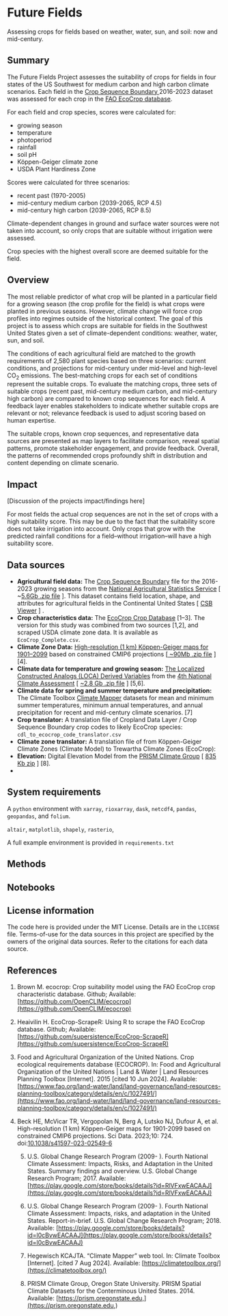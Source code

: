 # Future Fields

Assessing crops for fields based on weather, water, sun, and soil: now and mid-century.


## Summary

The Future Fields Project assesses the suitability of crops for fields in four states of the US Southwest for medium carbon and high carbon climate scenarios. Each field in the [ Crop Sequence Boundary ](https://www.nass.usda.gov/Research_and_Science/Crop-Sequence-Boundaries/) 2016-2023 dataset was assessed for each crop in the [FAO EcoCrop database](https://gaez.fao.org/pages/ecocrop).

For each field and crop species, scores were calculated for:



* growing season
* temperature
* photoperiod
* rainfall
* soil pH
* Köppen-Geiger climate zone
* USDA Plant Hardiness Zone

Scores were calculated for three scenarios:



* recent past (1970-2005)
* mid-century medium carbon (2039-2065, RCP 4.5)
* mid-century high carbon (2039-2065, RCP 8.5)

Climate-dependent changes in ground and surface water sources were not taken into account, so only crops that are suitable without irrigation were assessed.  

Crop species with the highest overall score are deemed suitable for the field.


## Overview

The most reliable predictor of what crop will be planted in a particular field for a growing season (the crop profile for the field) is what crops were planted in previous seasons.  However, climate change will force crop profiles into regimes outside of the historical context. The goal of this project is to assess which crops are suitable for fields in the Southwest United States given a set of climate-dependent conditions: weather, water, sun, and soil. 

The conditions of each agricultural field are matched to the growth requirements of 2,580 plant species based on three scenarios: current conditions, and projections for mid-century under mid-level and high-level CO<sub>2</sub> emissions.  The best-matching crops for each set of conditions represent the suitable crops. To evaluate the matching crops, three sets of suitable crops (recent past, mid-century medium carbon, and mid-century high carbon) are compared to known crop sequences for each field. A feedback layer enables stakeholders to indicate whether suitable crops are relevant or not; relevance feedback is used to adjust scoring based on human expertise.   

The suitable crops, known crop sequences, and representative data sources are presented as map layers to facilitate comparison, reveal spatial patterns, promote stakeholder engagement, and provide feedback.  Overall, the patterns of recommended crops profoundly shift in distribution and content depending on climate scenario.


## Impact

[Discussion of the projects impact/findings here]

For most fields the actual crop sequences are not in the set of crops with a high suitability score.  This may be due to the fact that the suitability score does not take irrigation into account.  Only crops that grow with the predicted rainfall conditions for a field–without irrigation–will have a high suitability score. 


## Data sources

* **Agricultural field data:** The [Crop Sequence Boundary](https://www.nass.usda.gov/Research_and_Science/Crop-Sequence-Boundaries/) file for the 2016-2023 growing seasons from the [National Agricultural Statistics Service](https://www.nass.usda.gov/i) [ ~[5.6Gb .zip file](https://www.nass.usda.gov/Research_and_Science/Crop-Sequence-Boundaries/datasets/NationalCSB_2016-2023_rev23.zip) ].  This dataset contains field location, shape, and attributes for agricultural fields in the Continental United States [ [CSB Viewer](https://www.nass.usda.gov/Research_and_Science/Crop-Sequence-Boundaries/Viewer/i) ] .
* **Crop characteristics data:** The [EcoCrop Crop Database](https://gaez.fao.org/pages/ecocrop) [1–3].  The version for this study was combined from two sources [1,2], and scraped USDA climate zone data. It is available as `EcoCrop_Complete.csv`.
* **Climate Zone Data:** [High-resolution (1 km) Köppen-Geiger maps for 1901–2099](https://figshare.com/articles/dataset/High-resolution_1_km_K_ppen-Geiger_maps_for_1901_2099_based_on_constrained_CMIP6_projections/21789074/1) based on constrained CMIP6 projections [[ ~90Mb .zip file](https://figshare.com/ndownloader/articles/21789074/versions/1) ] [4].
* **Climate data for temperature and growing season:** [The  Localized Constructed Analogs (LOCA) Derived Variables](https://atlas.globalchange.gov/pages/nca4archive) from the [4th National Climate Assessment](https://atlas.globalchange.gov/pages/nca4archive) [ [~2.8 Gb .zip file](https://downloads.globalchange.gov/scenarios/LOCA_data_all.tar.gz) ] [5,6].
* **Climate data for spring and summer temperature and precipitation:** The Climate Toolbox [Climate Mapper](https://climatetoolbox.org/tool/Climate-Mapper) datasets for mean and minimum summer temperatures, minimum annual temperatures, and annual precipitation for recent and mid-century climate scenarios. [7]
* **Crop translator:** A translation file of Cropland Data Layer / Crop Sequence Boundary crop codes to likely EcoCrop species: `cdl_to_ecocrop_code_translator.csv`
* **Climate zone translator:** A translation file of from Köppen-Geiger Climate Zones (Climate Model) to Trewartha Climate Zones (EcoCrop): 
* **Elevation:** Digital Elevation Model from the [PRISM Climate Group](https://prism.oregonstate.edu/downloads/) [ [835 Kb zip](https://prism.oregonstate.edu/downloads/data/PRISM_us_dem_4km_bil.zip) ] [8].
* 


## System requirements

A `python` environment with `xarray`, `rioxarray`, `dask`, `netcdf4`, `pandas`, `geopandas`, and `folium`. 

`altair`, `matplotlib`, `shapely`, `rasterio`, 

A full example environment is provided in `requirements.txt`


## Methods


## Notebooks


## License information

The code here is provided under the MIT License. Details are in the `LICENSE` file. Terms-of-use for the data sources in this project are specified by the owners of the original data sources.  Refer to  the citations for each data source. 


## References

1. Brown M. ecocrop: Crop suitability model using the FAO EcoCrop crop characteristic database. Github; Available: [https://github.com/OpenCLIM/ecocrop](https://github.com/OpenCLIM/ecocrop)
2. Heaivilin H. EcoCrop-ScrapeR: Using R to scrape the FAO EcoCrop database. Github; Available: [https://github.com/supersistence/EcoCrop-ScrapeR](https://github.com/supersistence/EcoCrop-ScrapeR)
3. Food and Agricultural Organization of the United Nations. Crop ecological requirements database (ECOCROP). In: Food and Agricultural Organization of the United Nations | Land & Water | Land Resources Planning Toolbox [Internet]. 2015 [cited 10 Jun 2024]. Available: [https://www.fao.org/land-water/land/land-governance/land-resources-planning-toolbox/category/details/en/c/1027491/](https://www.fao.org/land-water/land/land-governance/land-resources-planning-toolbox/category/details/en/c/1027491/)
4. Beck HE, McVicar TR, Vergopolan N, Berg A, Lutsko NJ, Dufour A, et al. High-resolution (1 km) Köppen-Geiger maps for 1901-2099 based on constrained CMIP6 projections. Sci Data. 2023;10: 724. doi:[10.1038/s41597-023-02549-6](http://dx.doi.org/10.1038/s41597-023-02549-6)


    5. 	U.S. Global Change Research Program (2009- ). Fourth National Climate Assessment: Impacts, Risks, and Adaptation in the United States. Summary findings and overview. U.S. Global Change Research Program; 2017. Available: [https://play.google.com/store/books/details?id=RlVFxwEACAAJ](https://play.google.com/store/books/details?id=RlVFxwEACAAJ)


    6. 	U.S. Global Change Research Program (2009- ). Fourth National Climate Assessment: Impacts, risks, and adaptation in the United States. Report-in-brief. U.S. Global Change Research Program; 2018. Available: [https://play.google.com/store/books/details?id=l0cBvwEACAAJ](https://play.google.com/store/books/details?id=l0cBvwEACAAJ)


    7. 	Hegewisch KCAJTA. “Climate Mapper” web tool. In: Climate Toolbox [Internet]. [cited 7 Aug 2024]. Available: [https://climatetoolbox.org/](https://climatetoolbox.org/)


    8. 	PRISM Climate Group, Oregon State University. PRISM Spatial Climate Datasets for the Conterminous United States. 2014. Available: [https://prism.oregonstate.edu,](https://prism.oregonstate.edu,)


